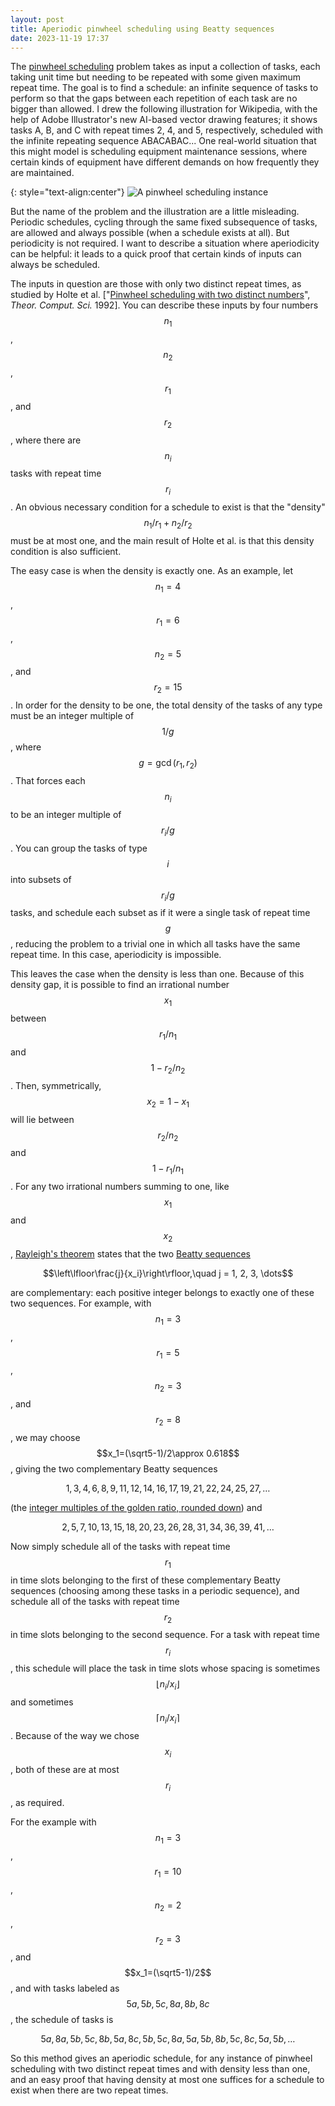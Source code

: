 ```yaml
---
layout: post
title: Aperiodic pinwheel scheduling using Beatty sequences
date: 2023-11-19 17:37
---
```

The [pinwheel scheduling](https://en.wikipedia.org/wiki/Pinwheel_scheduling) problem takes as input a collection of tasks, each taking unit time but needing to be repeated with some given maximum repeat time. The goal is to find a schedule: an infinite sequence of tasks to perform so that the gaps between each repetition of each task are no bigger than allowed. I drew the following illustration for Wikipedia, with the help of Adobe Illustrator's new AI-based vector drawing features; it shows tasks <span style="white-space:nowrap">A, B, and C</span> with repeat times <span style="white-space:nowrap">2, 4, and 5,</span> respectively, scheduled with the infinite repeating sequence ABACABAC... One real-world situation that this might model is scheduling equipment maintenance sessions, where certain kinds of equipment have different demands on how frequently they are maintained.

{: style="text-align:center"}
![A pinwheel scheduling instance]({{site.baseurl}}/assets/2023/pinwheel.svg)

But the name of the problem and the illustration are a little misleading. Periodic schedules, cycling through the same fixed subsequence of tasks, are allowed and always possible (when a schedule exists at all). But periodicity is not required. I want to describe a situation where aperiodicity can be helpful: it leads to a quick proof that certain kinds of inputs can always be scheduled.

The inputs in question are those with only two distinct repeat times, as studied by Holte et al. ["[Pinwheel scheduling with two distinct numbers](https://doi.org/10.1016%2F0304-3975%2892%2990365-M)", _Theor. Comput. Sci._ 1992]. You can describe these inputs by four numbers <span style="white-space:nowrap">$$n_1$$,</span> <span style="white-space:nowrap">$$n_2$$,</span> <span style="white-space:nowrap">$$r_1$$,</span> <span style="white-space:nowrap">and $$r_2$$,</span> where there are $$n_i$$ tasks with repeat <span style="white-space:nowrap">time $$r_i$$.</span> An obvious necessary condition for a schedule to exist is that the "density" $$n_1/r_1+n_2/r_2$$ must be at most one, and the main result of Holte et al. is that this density condition is also sufficient.

The easy case is when the density is exactly one. As an example, let <span style="white-space:nowrap">$$n_1=4$$,</span> <span style="white-space:nowrap">$$r_1=6$$,</span> <span style="white-space:nowrap">$$n_2=5$$,</span> and <span style="white-space:nowrap">$$r_2=15$$.</span> In order for the density to be one, the total density of the tasks of any type must be an integer multiple <span style="white-space:nowrap">of $$1/g$$,</span> where <span style="white-space:nowrap">$$g=\gcd(r_1,r_2)$$.</span> That forces each $$n_i$$ to be an integer multiple <span style="white-space:nowrap">of $$r_i/g$$.</span> You can group the tasks of <span style="white-space:nowrap">type $$i$$</span> into subsets of $$r_i/g$$ tasks, and schedule each subset as if it were a single task of repeat <span style="white-space:nowrap">time $$g$$,</span> reducing the problem to a trivial one in which all tasks have the same repeat time. In this case, aperiodicity is impossible.

This leaves the case when the density is less than one. Because of this density gap, it is possible to find an irrational number $$x_1$$ between $$r_1/n_1$$ <span style="white-space:nowrap">and $$1-r_2/n_2$$.</span> Then, symmetrically, $$x_2=1-x_1$$ will lie between $$r_2/n_2$$ <span style="white-space:nowrap">and $$1-r_1/n_1$$.</span> For any two irrational numbers summing to one, like $$x_1$$ <span style="white-space:nowrap">and $$x_2$$,</span> [Rayleigh's theorem](https://en.wikipedia.org/wiki/Beatty_sequence) states that the two [Beatty sequences](https://en.wikipedia.org/wiki/Beatty_sequence)

$$\left\lfloor\frac{j}{x_i}\right\rfloor,\quad j = 1, 2, 3, \dots$$

are complementary: each positive integer belongs to exactly one of these two sequences. For example, with <span style="white-space:nowrap">$$n_1=3$$,</span> <span style="white-space:nowrap">$$r_1=5$$,</span> <span style="white-space:nowrap">$$n_2=3$$,</span> <span style="white-space:nowrap">and $$r_2=8$$,</span> we may choose <span style="white-space:nowrap">$$x_1=(\sqrt5-1)/2\approx 0.618$$,</span> giving the two complementary Beatty sequences

$$1, 3, 4, 6, 8, 9, 11, 12, 14, 16, 17, 19, 21, 22, 24, 25, 27, \dots$$

(the [integer multiples of the golden ratio, rounded down](https://oeis.org/A000201)) and

$$2, 5, 7, 10, 13, 15, 18, 20, 23, 26, 28, 31, 34, 36, 39, 41, \dots$$

Now simply schedule all of the tasks with repeat time $$r_1$$ in time slots belonging to the first of these complementary Beatty sequences (choosing among these tasks in a periodic sequence), and schedule all of the tasks with repeat time $$r_2$$ in time slots belonging to the second sequence. For a task with repeat <span style="white-space:nowrap">time $$r_i$$,</span> this schedule will place the task in time slots whose spacing is sometimes $$\lfloor n_i/x_i\rfloor$$ and <span style="white-space:nowrap">sometimes $$\lceil n_i/x_i\rceil$$.</span> Because of the way we <span style="white-space:nowrap">chose $$x_i$$,</span> both of these are at <span style="white-space:nowrap">most $$r_i$$,</span> as required.

For the example with <span style="white-space:nowrap">$$n_1=3$$,</span> <span style="white-space:nowrap">$$r_1=10$$,</span> <span style="white-space:nowrap">$$n_2=2$$,</span> <span style="white-space:nowrap">$$r_2=3$$,</span> <span style="white-space:nowrap">and $$x_1=(\sqrt5-1)/2$$,</span> and with tasks labeled as <span style="white-space:nowrap">$$5a, 5b, 5c, 8a, 8b, 8c$$,</span> the schedule of tasks is

$$5a, 8a, 5b, 5c, 8b, 5a, 8c, 5b, 5c, 8a, 5a, 5b, 8b, 5c, 8c, 5a, 5b, \dots$$

So this method gives an aperiodic schedule, for any instance of pinwheel scheduling with two distinct repeat times and with density less than one, and an easy proof that having density at most one suffices for a schedule to exist when there are two repeat times.